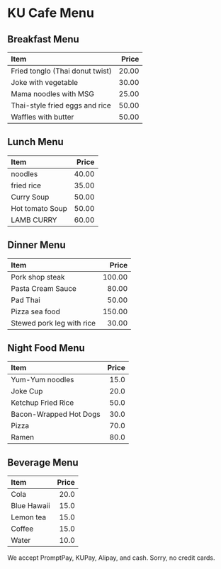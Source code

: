 # KU Cafe Menu

## Breakfast Menu

| Item                            | Price |
| :------------------------------ | ----: |
| Fried tonglo (Thai donut twist) | 20.00 |
| Joke with vegetable             | 30.00 |
| Mama noodles with MSG           | 25.00 |
| Thai-style fried eggs and rice  | 50.00 |
| Waffles with butter             | 50.00 |

## Lunch Menu

| Item            | Price |
| :-------------- | ----: |
| noodles         | 40.00 |
| fried rice      | 35.00 |
| Curry Soup      | 50.00 |
| Hot tomato Soup | 50.00 |
| LAMB CURRY      | 60.00 |

## Dinner Menu
| Item                      | Price |
|:--------------------------|------:|
| Pork shop steak           |  100.00 |
| Pasta Cream Sauce         |  80.00 |
| Pad Thai                  |  50.00 |
| Pizza sea food            |  150.00 |
| Stewed pork leg with rice |  30.00 |

## Night Food Menu

| Item                   | Price |
| :--------------------- | ----: |
| Yum-Yum noodles        |  15.0 |
| Joke Cup               |  20.0 |
| Ketchup Fried Rice     |  50.0 |
| Bacon-Wrapped Hot Dogs |  30.0 |
| Pizza                  |  70.0 |
| Ramen                  |  80.0 |

## Beverage Menu

| Item        | Price |
| :---------- | ----: |
| Cola        |  20.0 |
| Blue Hawaii |  15.0 |
| Lemon tea   |  15.0 |
| Coffee      |  15.0 |
| Water       |  10.0 |

We accept PromptPay, KUPay, Alipay, and cash. Sorry, no credit cards.
